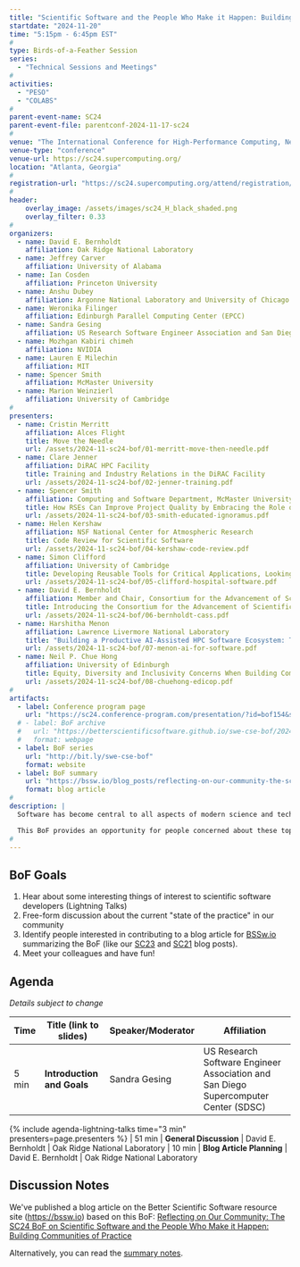 ```yaml
---
title: "Scientific Software and the People Who Make it Happen: Building Communities of Practice"
startdate: "2024-11-20"
time: "5:15pm - 6:45pm EST"
#
type: Birds-of-a-Feather Session 
series: 
  - "Technical Sessions and Meetings"
#
activities:
  - "PESO"
  - "COLABS"
#
parent-event-name: SC24
parent-event-file: parentconf-2024-11-17-sc24
#
venue: "The International Conference for High-Performance Computing, Networking, Storage, and Analysis (SC24)"
venue-type: "conference"
venue-url: https://sc24.supercomputing.org/
location: "Atlanta, Georgia"
#
registration-url: "https://sc24.supercomputing.org/attend/registration/"
#
header:
    overlay_image: /assets/images/sc24_H_black_shaded.png
    overlay_filter: 0.33
#
organizers:
  - name: David E. Bernholdt	
    affiliation: Oak Ridge National Laboratory
  - name: Jeffrey Carver
    affiliation: University of Alabama
  - name: Ian Cosden
    affiliation: Princeton University
  - name: Anshu Dubey
    affiliation: Argonne National Laboratory and University of Chicago
  - name: Weronika Filinger
    affiliation: Edinburgh Parallel Computing Center (EPCC)
  - name: Sandra Gesing
    affiliation: US Research Software Engineer Association and San Diego Supercomputer Center
  - name: Mozhgan Kabiri chimeh	
    affiliation: NVIDIA
  - name: Lauren E Milechin	
    affiliation: MIT
  - name: Spencer Smith
    affiliation: McMaster University
  - name: Marion Weinzierl
    affiliation: University of Cambridge
#
presenters:
  - name: Cristin Merritt	
    affiliation: Alces Flight
    title: Move the Needle
    url: /assets/2024-11-sc24-bof/01-merritt-move-then-needle.pdf
  - name: Clare Jenner
    affiliation: DiRAC HPC Facility
    title: Training and Industry Relations in the DiRAC Facility
    url: /assets/2024-11-sc24-bof/02-jenner-training.pdf
  - name: Spencer Smith
    affiliation: Computing and Software Department, McMaster University
    title: How RSEs Can Improve Project Quality by Embracing the Role of “Educated Ignoramus”
    url: /assets/2024-11-sc24-bof/03-smith-educated-ignoramus.pdf
  - name: Helen Kershaw	
    affiliation: NSF National Center for Atmospheric Research
    title: Code Review for Scientific Software
    url: /assets/2024-11-sc24-bof/04-kershaw-code-review.pdf
  - name: Simon Clifford
    affiliation: University of Cambridge
    title: Developing Reusable Tools for Critical Applications, Looking at an Example of a (UK) Hospital Software Tool -- How Could We Have Done Better?
    url: /assets/2024-11-sc24-bof/05-clifford-hospital-software.pdf
  - name: David E. Bernholdt
    affiliation: Member and Chair, Consortium for the Advancement of Scientific Software Steering Committee
    title: Introducing the Consortium for the Advancement of Scientific Software (CASS)
    url: /assets/2024-11-sc24-bof/06-bernholdt-cass.pdf
  - name: Harshitha Menon
    affiliation: Lawrence Livermore National Laboratory
    title: "Building a Productive AI-Assisted HPC Software Ecosystem: The Need for a Community-Driven Approach"
    url: /assets/2024-11-sc24-bof/07-menon-ai-for-software.pdf
  - name: Neil P. Chue Hong
    affiliation: University of Edinburgh
    title: Equity, Diversity and Inclusivity Concerns When Building Communities of Practice
    url: /assets/2024-11-sc24-bof/08-chuehong-edicop.pdf
#
artifacts:
  - label: Conference program page
    url: "https://sc24.conference-program.com/presentation/?id=bof154&sess=sess659"
  # - label: BoF archive
  #   url: "https://betterscientificsoftware.github.io/swe-cse-bof/2024-11-sc24-bof"
  #   format: webpage
  - label: BoF series
    url: "http://bit.ly/swe-cse-bof"
    format: website
  - label: BoF summary
    url: "https://bssw.io/blog_posts/reflecting-on-our-community-the-sc24-bof-on-scientific-software-and-the-people-who-make-it-happen-building-communities-of-practice"
    format: blog article
#
description: |
  Software has become central to all aspects of modern science and technology. Especially in high-performance computing (HPC) and computational science and engineering (CSE), it is becoming ever-larger and more complex while computer platforms evolve and become more diverse. Simultaneously, the teams behind the software are becoming larger, more technically diverse, and more geographically distributed.

  This BoF provides an opportunity for people concerned about these topics to share existing experiences and activities, discuss how we can improve on them, and share the results. Presentations and discussion notes will be made available at the BoF series website, <http://bit.ly/swe-cse-bof>.
#
---
```

## BoF Goals

1. Hear about some interesting things of interest to scientific software developers (Lightning Talks)
2. Free-form discussion about the current "state of the practice" in our community
3. Identify people interested in contributing to a blog article for [BSSw.io](https://bssw.io) summarizing the BoF (like our [SC23](https://bssw.io/blog_posts/reflecting-on-our-community-the-sc23-bof-on-scientific-software-and-the-people-who-make-it-happen-building-communities-of-practice) and [SC21](https://bssw.io/blog_posts/reflecting-on-our-community-the-sc21-bof-on-software-engineering-and-reuse-in-modeling-simulation-and-data-analytics-for-science-and-engineering) blog posts).
4. Meet your colleagues and have fun!

## Agenda

*Details subject to change*

| Time | Title (link to slides) | Speaker/Moderator | Affiliation
| -----|------------------------|-------------------|------------
| 5 min | **Introduction and Goals** | Sandra Gesing | US Research Software Engineer Association and San Diego Supercomputer Center (SDSC)
{% include agenda-lightning-talks time="3 min" presenters=page.presenters %}
| 51 min | **General Discussion** | David E. Bernholdt | Oak Ridge National Laboratory
| 10 min | **Blog Article Planning** | David E. Bernholdt | Oak Ridge National Laboratory

## Discussion Notes

We've published a blog article on the Better Scientific Software resource site (<https://bssw.io>) based on this BoF: [Reflecting on Our Community: The SC24 BoF on Scientific Software and the People Who Make it Happen: Building Communities of Practice](https://bssw.io/blog_posts/reflecting-on-our-community-the-sc24-bof-on-scientific-software-and-the-people-who-make-it-happen-building-communities-of-practice)

Alternatively, you can read the [summary notes](bof-notes).